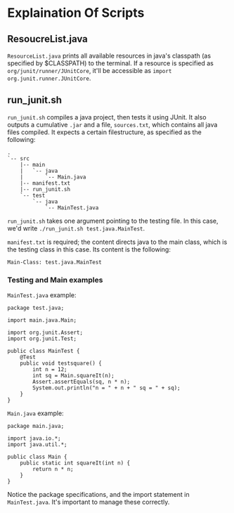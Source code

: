 # Explaination Of Scripts

## ResoucreList.java

`ResourceList.java` prints all available resources in java's classpath (as specified by $CLASSPATH) to the terminal. If a resource is specified as `org/junit/runner/JUnitCore`, it'll be accessible as `import org.junit.runner.JUnitCore`. 

## run_junit.sh

`run_junit.sh` compiles a java project, then tests it using JUnit. It also outputs a cumulative `.jar` and a file, `sources.txt`, which contains all java files compiled. It expects a certain filestructure, as specified as the following:

```
.
`-- src
    |-- main
    |   `-- java
    |       `-- Main.java
    |-- manifest.txt
    |-- run_junit.sh
    `-- test
        `-- java
            `-- MainTest.java
```

`run_junit.sh` takes one argument pointing to the testing file. In this case, we'd write `./run_junit.sh test.java.MainTest`. 

`manifest.txt` is required; the content directs java to the main class, which is the testing class in this case. Its content is the following:

```
Main-Class: test.java.MainTest
```

### Testing and Main examples
`MainTest.java` example:

```python=
package test.java;

import main.java.Main;

import org.junit.Assert;
import org.junit.Test;

public class MainTest {
    @Test
    public void testsquare() {
        int n = 12;
        int sq = Main.squareIt(n);
        Assert.assertEquals(sq, n * n);
        System.out.println("n = " + n + " sq = " + sq);
    }
}
```

`Main.java` example:

```python=
package main.java;

import java.io.*;
import java.util.*;

public class Main {
    public static int squareIt(int n) {
        return n * n;
    }
}
```

Notice the package specifications, and the import statement in `MainTest.java`. It's important to manage these correctly.

